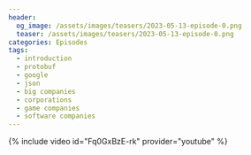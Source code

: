```yaml
---
header:
  og_image: /assets/images/teasers/2023-05-13-episode-0.png
  teaser: /assets/images/teasers/2023-05-13-episode-0.png
categories: Episodes
tags:
  - introduction
  - protobuf
  - google
  - json
  - big companies
  - corporations
  - game companies
  - software companies
---
```


{% include video id="Fq0GxBzE-rk" provider="youtube" %}
